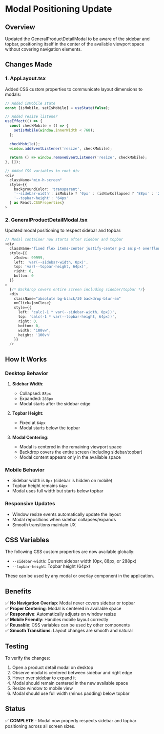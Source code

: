 # Modal Positioning Update

## Overview
Updated the GeneralProductDetailModal to be aware of the sidebar and topbar, positioning itself in the center of the available viewport space without covering navigation elements.

## Changes Made

### 1. AppLayout.tsx
Added CSS custom properties to communicate layout dimensions to modals:

```typescript
// Added isMobile state
const [isMobile, setIsMobile] = useState(false);

// Added resize listener
useEffect(() => {
  const checkMobile = () => {
    setIsMobile(window.innerWidth < 768);
  };
  
  checkMobile();
  window.addEventListener('resize', checkMobile);
  
  return () => window.removeEventListener('resize', checkMobile);
}, []);

// Added CSS variables to root div
<div 
  className="min-h-screen" 
  style={{ 
    backgroundColor: 'transparent',
    '--sidebar-width': isMobile ? '0px' : (isNavCollapsed ? '88px' : '288px'),
    '--topbar-height': '64px'
  } as React.CSSProperties}
>
```

### 2. GeneralProductDetailModal.tsx
Updated modal positioning to respect sidebar and topbar:

```typescript
// Modal container now starts after sidebar and topbar
<div 
  className="fixed flex items-center justify-center p-2 sm:p-4 overflow-y-auto" 
  style={{ 
    zIndex: 99999,
    left: 'var(--sidebar-width, 0px)',
    top: 'var(--topbar-height, 64px)',
    right: 0,
    bottom: 0
  }}
>
  {/* Backdrop covers entire screen including sidebar/topbar */}
  <div 
    className="absolute bg-black/30 backdrop-blur-sm"
    onClick={onClose}
    style={{
      left: 'calc(-1 * var(--sidebar-width, 0px))',
      top: 'calc(-1 * var(--topbar-height, 64px))',
      right: 0,
      bottom: 0,
      width: '100vw',
      height: '100vh'
    }}
  />
```

## How It Works

### Desktop Behavior
1. **Sidebar Width**: 
   - Collapsed: `88px`
   - Expanded: `288px`
   - Modal starts after the sidebar edge

2. **Topbar Height**: 
   - Fixed at `64px`
   - Modal starts below the topbar

3. **Modal Centering**:
   - Modal is centered in the remaining viewport space
   - Backdrop covers the entire screen (including sidebar/topbar)
   - Modal content appears only in the available space

### Mobile Behavior
- Sidebar width is `0px` (sidebar is hidden on mobile)
- Topbar height remains `64px`
- Modal uses full width but starts below topbar

### Responsive Updates
- Window resize events automatically update the layout
- Modal repositions when sidebar collapses/expands
- Smooth transitions maintain UX

## CSS Variables
The following CSS custom properties are now available globally:

- `--sidebar-width`: Current sidebar width (0px, 88px, or 288px)
- `--topbar-height`: Topbar height (64px)

These can be used by any modal or overlay component in the application.

## Benefits

✅ **No Navigation Overlap**: Modal never covers sidebar or topbar  
✅ **Proper Centering**: Modal is centered in available space  
✅ **Responsive**: Automatically adjusts on window resize  
✅ **Mobile Friendly**: Handles mobile layout correctly  
✅ **Reusable**: CSS variables can be used by other components  
✅ **Smooth Transitions**: Layout changes are smooth and natural  

## Testing

To verify the changes:

1. Open a product detail modal on desktop
2. Observe modal is centered between sidebar and right edge
3. Hover over sidebar to expand it
4. Modal should remain centered in the new available space
5. Resize window to mobile view
6. Modal should use full width (minus padding) below topbar

## Status

✅ **COMPLETE** - Modal now properly respects sidebar and topbar positioning across all screen sizes.


